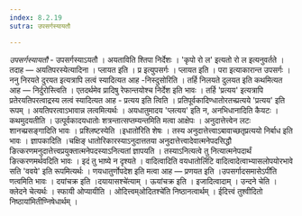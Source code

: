 ```yaml
---
index: 8.2.19
sutra: उपसर्गस्यायतौ

---
```

_उपसर्गस्यायतौ_ - उपसर्गस्याऽयतौ । अयताविति श्तिपा निर्देशः । 'कृपो रो ल' इत्यतो रो ल इत्यनुवर्तते । तदाह — अयतिपरस्येत्यादिना । प्लायत इति । प्र इत्युपसर्गः । प्लायत इति । परा इत्याकारान्त उपसर्गः । ननु निरयते दुरयत इत्यत्रापि लत्वं स्यादित्यत आह -निस्दुसोरिति । तर्हि निलयते दुलयत इति कथमित्यत आह — निर्दुरोस्त्विति । एतदर्थमेव प्रादिषु रेफान्तयोश्च निर्देश इति भावः । तर्हि 'प्रत्यय' इत्यत्रापि प्रतेरयतिपरत्वाद्रस्य लत्वं स्यादित्यत आह - प्रत्यय इति त्विति । प्रतिपूर्वकादिण्धातोरतच्प्रत्यये 'प्रत्यय' इति रूपम् । अयतिपरत्वाऽभावान्न लत्वमित्यर्थः । अयधातुमादय 'प्लत्यय' इति न, अनभिधानादिति कैयटः । कथमुदयतीति । उत्पूर्वकादयधातोः शत्रन्तात्सप्तम्यन्तमिति मत्वा आक्षेपः । अनुदात्तेत्त्वेन लटः शानच्प्रसङ्गादिति भावः । प्रश्लिष्टस्येति ।इधातो॑रिति शेषः । तस्य अनुदात्तेत्त्वाऽबावाच्छतृप्रत्ययो निर्बाध इति भावः । ज्ञापकादिति ।चक्षिङ् धातोरिकारस्याऽनुदात्ततया अनुदात्तेत्त्वादेवात्मनेपदसिद्धौ ङित्करणमनुदात्तेत्त्वप्रयुक्तात्मनेपदस्याऽनित्यतां ज्ञापयति । तस्याऽनित्यत्वे तु नित्यात्मनेपदार्थं ङित्करणमर्थवदिति भावः । इदं तु भाष्ये न दृश्यते । वादित्वादिति वयधातोर्लिटि वादित्वादेत्वाभ्यासलोपयोरभावे सति 'ववये' इति रूपमित्यर्थः । णयधातुर्णोपदेश इति मत्वा आह — प्रणयत इति ।उपसर्गादसमासेऽपी॑ति णत्वमिति भावः । दयांचक्र इति ।दयायासश्चे॑त्याम् । ऊयांचक्र इति । इजादित्वादाम् । उन्दने चेति । क्लेदने चेत्यर्थः । स्फायी ओप्यायीति । ओदित्त्वम्ओदितश्चे॑ति निष्ठानत्वार्थम् । ईदित्त्वं तुश्वीदितो निष्ठाया॑मितीण्निषेधार्थम् । 